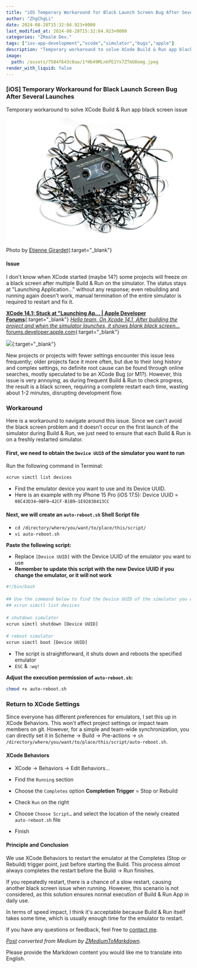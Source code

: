 ```yaml
---
title: "iOS Temporary Workaround for Black Launch Screen Bug After Several Launches"
author: "ZhgChgLi"
date: 2024-08-20T15:32:04.923+0000
last_modified_at: 2024-08-20T15:32:04.923+0000
categories: "ZRealm Dev."
tags: ["ios-app-development","xcode","simulator","bugs","apple"]
description: "Temporary workaround to solve XCode Build & Run app black screen issue"
image:
  path: /assets/7584f643c0aa/1*Hb49MLnkPE1Yx7ZTmU8omg.jpeg
render_with_liquid: false
---
```


### \[iOS\] Temporary Workaround for Black Launch Screen Bug After Several Launches

Temporary workaround to solve XCode Build & Run app black screen issue

![Photo by [Etienne Girardet](https://unsplash.com/@etiennegirardet?utm_content=creditCopyText&utm_medium=referral&utm_source=unsplash){:target="_blank"}](/assets/7584f643c0aa/1*Hb49MLnkPE1Yx7ZTmU8omg.jpeg)

Photo by [Etienne Girardet](https://unsplash.com/@etiennegirardet?utm_content=creditCopyText&utm_medium=referral&utm_source=unsplash){:target="_blank"}

#### Issue

I don't know when XCode started (maybe 14?) some projects will freeze on a black screen after multiple Build & Run on the simulator. The status stays at "Launching Application..." without any response; even rebuilding and running again doesn't work, manual termination of the entire simulator is required to restart and fix it.

[**XCode 14.1: Stuck at "Launching Ap... \| Apple Developer Forums**](https://forums.developer.apple.com/forums/thread/720058){:target="_blank"} 
[_Hello team, On Xcode 14.1, After building the project and when the simulator launches, it shows blank black screen..._ forums.developer.apple.com](https://forums.developer.apple.com/forums/thread/720058){:target="_blank"}

[![](https://cdn.sstatic.net/Sites/stackoverflow/Img/apple-touch-icon@2.png?v=73d79a89bded)](https://stackoverflow.com/questions/74315983/simulator-get-blanked-when-running-app-in-debug-mode-second-time-in-14-1-and-14){:target="_blank"}

New projects or projects with fewer settings encounter this issue less frequently; older projects face it more often, but due to their long history and complex settings, no definite root cause can be found through online searches, mostly speculated to be an XCode Bug (or M1?). However, this issue is very annoying, as during frequent Build & Run to check progress, the result is a black screen, requiring a complete restart each time, wasting about 1-2 minutes, disrupting development flow.

### Workaround

Here is a workaround to navigate around this issue. Since we can't avoid the black screen problem and it doesn't occur on the first launch of the simulator during Build & Run, we just need to ensure that each Build & Run is on a freshly restarted simulator.

#### First, we need to obtain the `Device UUID` of the simulator you want to run

Run the following command in Terminal:
```bash
xcrun simctl list devices
```

- Find the emulator device you want to use and its Device UUID.
- Here is an example with my iPhone 15 Pro (iOS 17.5):
Device UUID = `08C43D34–9BF0–42CF-B1B9–1E92838413CC`

#### Next, we will create an `auto-reboot.sh` Shell Script file
- `cd /directory/where/you/want/to/place/this/script/`
- `vi auto-reboot.sh`

**Paste the following script:**
- Replace `[Device UUID]` with the Device UUID of the emulator you want to use
- **Remember to update this script with the new Device UUID if you change the emulator, or it will not work**

```bash
#!/bin/bash

## Use the command below to find the Device UUID of the simulator you want to use:
## xcrun simctl list devices

# shutdown simulator
xcrun simctl shutdown [Device UUID]

# reboot simulator
xcrun simctl boot [Device UUID]
```
- The script is straightforward, it shuts down and reboots the specified emulator
- `ESC` & `:wq!`

**Adjust the execution permission of `auto-reboot.sh`:**
```bash
chmod +x auto-reboot.sh
```

### Return to XCode Settings

Since everyone has different preferences for emulators, I set this up in XCode Behaviors. This won't affect project settings or impact team members on git. However, for a simple and team-wide synchronization, you can directly set it in Scheme -> Build -> Pre-actions -> `sh /directory/where/you/want/to/place/this/script/auto-reboot.sh`.

#### XCode Behaviors

- XCode -> Behaviors -> Edit Behaviors…

- Find the `Running` section
- Choose the `Completes` option
**Completion Trigger** = Stop or Rebuild
- Check `Run` on the right

- Choose `Choose Script…` and select the location of the newly created `auto-reboot.sh` file
- Finish

#### Principle and Conclusion

We use XCode Behaviors to restart the emulator at the Completes (Stop or Rebuild) trigger point, just before starting the Build. This process almost always completes the restart before the Build -> Run finishes.

If you repeatedly restart, there is a chance of a slow restart, causing another black screen issue when running. However, this scenario is not considered, as this solution ensures normal execution of Build & Run App in daily use.

In terms of speed impact, I think it's acceptable because Build & Run itself takes some time, which is usually enough time for the emulator to restart.

If you have any questions or feedback, feel free to [contact me](https://www.zhgchg.li/contact).

_[Post](https://medium.com/zrealm-ios-dev/ios-temporaryworkaround-for-black-launch-screen-bug-after-several-launches-7584f643c0aa) converted from Medium by [ZMediumToMarkdown](https://github.com/ZhgChgLi/ZMediumToMarkdown)._

Please provide the Markdown content you would like me to translate into English.
